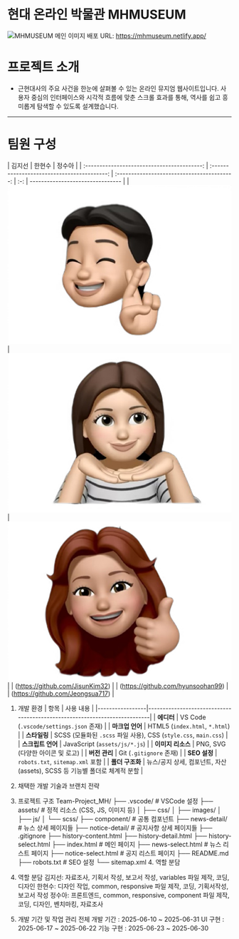 # 현대 온라인 박물관 MHMUSEUM

![MHMUSEUM 메인 이미지](./assets/images/readme_title_img.png)
배포 URL: https://mhmuseum.netlify.app/

# 프로젝트 소개

- 근현대사의 주요 사건을 한눈에 살펴볼 수 있는 온라인 뮤지엄 웹사이트입니다.
  사용자 중심의 인터페이스와 시각적 흐름에 맞춘 스크롤 효과를 통해, 역사를 쉽고 흥미롭게 탐색할 수 있도록 설계했습니다.

---

# 팀원 구성

|                   김지선                    |                   한현수                    |                   정수아                    |
| :-----------------------------------------: | :-----------------------------------------: | :-----------------------------------------: | :-: | -------------------------------- |
| ![김지선](./assets/images/readme01_img.png) | ![한현수](./assets/images/readme02_img.png) | ![정수아](./assets/images/readme03_img.png) |
|       (https://github.com/JisunKim32)       |                                             |      (https://github.com/hyunsoohan99)      |     | (https://github.com/Jeongsua717) |

1. 개발 환경
   | 항목 | 사용 내용 |
   |-----------------|---------------------------------------------------------------------------|
   | **에디터** | VS Code (`.vscode/settings.json` 존재) |
   | **마크업 언어** | HTML5 (`index.html`, `*.html`) |
   | **스타일링** | SCSS (모듈화된 `.scss` 파일 사용), CSS (`style.css`, `main.css`) |
   | **스크립트 언어** | JavaScript (`assets/js/*.js`) |
   | **이미지 리소스** | PNG, SVG (다양한 아이콘 및 로고) |
   | **버전 관리** | Git (`.gitignore` 존재) |
   | **SEO 설정** | `robots.txt`, `sitemap.xml` 포함 |
   | **폴더 구조화** | 뉴스/공지 상세, 컴포넌트, 자산(assets), SCSS 등 기능별 폴더로 체계적 분할 |

2. 채택한 개발 기술과 브랜치 전략
3. 프로젝트 구조
   Team-Project_MH/
   ├── .vscode/ # VSCode 설정
   ├── assets/ # 정적 리소스 (CSS, JS, 이미지 등)
   │ ├── css/
   │ ├── images/
   │ ├── js/
   │ └── scss/
   ├── component/ # 공통 컴포넌트
   ├── news-detail/ # 뉴스 상세 페이지들
   ├── notice-detail/ # 공지사항 상세 페이지들
   ├── .gitignore
   ├── history-content.html
   ├── history-detail.html
   ├── history-select.html
   ├── index.html # 메인 페이지
   ├── news-select.html # 뉴스 리스트 페이지
   ├── notice-select.html # 공지 리스트 페이지
   ├── README.md
   ├── robots.txt # SEO 설정
   └── sitemap.xml 4. 역할 분담

4. 역할 분담
   김지선: 자료조사, 기획서 작성, 보고서 작성, variables 파일 제작, 코딩, 디자인
   한현수: 디자인 작업, common, responsive 파일 제작, 코딩, 기획서작성, 보고서 작성
   정수아: 프론트엔드, common, responsive, component 파일 제작, 코딩, 디자인, 벤치마킹, 자료조사
5. 개발 기간 및 작업 관리
   전체 개발 기간 : 2025-06-10 ~ 2025-06-31
   UI 구현 : 2025-06-17 ~ 2025-06-22
   기능 구현 : 2025-06-23 ~ 2025-06-30
